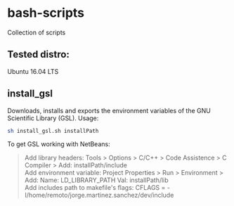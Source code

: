 # bash-scripts
Collection of scripts

## Tested distro:
Ubuntu 16.04 LTS

## install_gsl
Downloads, installs and exports the environment variables of the GNU Scientific Library (GSL). Usage: <br/>
```bash
sh install_gsl.sh installPath
```
To get GSL working with NetBeans: <br/>
> Add library headers: Tools > Options > C/C++ > Code Assistence > C Compiler > Add: installPath/include <br/>
> Add environment variable: Project Properties > Run > Environment > Add: Name: LD_LIBRARY_PATH	Val: installPath/lib <br/>
> Add includes path to makefile's flags: CFLAGS = -I/home/remoto/jorge.martinez.sanchez/dev/include <br/>

